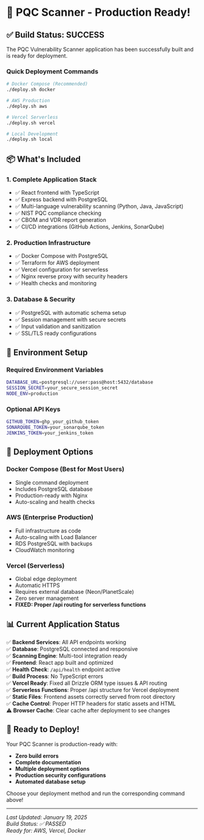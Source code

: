 # 🚀 PQC Scanner - Production Ready!

## ✅ Build Status: SUCCESS

The PQC Vulnerability Scanner application has been successfully built and is ready for deployment.

### **Quick Deployment Commands**

```bash
# Docker Compose (Recommended)
./deploy.sh docker

# AWS Production 
./deploy.sh aws

# Vercel Serverless
./deploy.sh vercel

# Local Development
./deploy.sh local
```

## 📦 What's Included

### **1. Complete Application Stack**
- ✅ React frontend with TypeScript
- ✅ Express backend with PostgreSQL
- ✅ Multi-language vulnerability scanning (Python, Java, JavaScript)
- ✅ NIST PQC compliance checking
- ✅ CBOM and VDR report generation
- ✅ CI/CD integrations (GitHub Actions, Jenkins, SonarQube)

### **2. Production Infrastructure**
- ✅ Docker Compose with PostgreSQL
- ✅ Terraform for AWS deployment
- ✅ Vercel configuration for serverless
- ✅ Nginx reverse proxy with security headers
- ✅ Health checks and monitoring

### **3. Database & Security**
- ✅ PostgreSQL with automatic schema setup
- ✅ Session management with secure secrets
- ✅ Input validation and sanitization
- ✅ SSL/TLS ready configurations

## 🔧 Environment Setup

### **Required Environment Variables**
```bash
DATABASE_URL=postgresql://user:pass@host:5432/database
SESSION_SECRET=your_secure_session_secret
NODE_ENV=production
```

### **Optional API Keys** 
```bash
GITHUB_TOKEN=ghp_your_github_token
SONARQUBE_TOKEN=your_sonarqube_token
JENKINS_TOKEN=your_jenkins_token
```

## 🎯 Deployment Options

### **Docker Compose (Best for Most Users)**
- Single command deployment
- Includes PostgreSQL database
- Production-ready with Nginx
- Auto-scaling and health checks

### **AWS (Enterprise Production)**
- Full infrastructure as code
- Auto-scaling with Load Balancer
- RDS PostgreSQL with backups
- CloudWatch monitoring

### **Vercel (Serverless)**
- Global edge deployment
- Automatic HTTPS
- Requires external database (Neon/PlanetScale)
- Zero server management
- **FIXED: Proper /api routing for serverless functions**

## 📊 Current Application Status

✅ **Backend Services**: All API endpoints working  
✅ **Database**: PostgreSQL connected and responsive  
✅ **Scanning Engine**: Multi-tool integration ready  
✅ **Frontend**: React app built and optimized  
✅ **Health Check**: `/api/health` endpoint active  
✅ **Build Process**: No TypeScript errors  
✅ **Vercel Ready**: Fixed all Drizzle ORM type issues & API routing  
✅ **Serverless Functions**: Proper /api structure for Vercel deployment  
✅ **Static Files**: Frontend assets correctly served from root directory  
✅ **Cache Control**: Proper HTTP headers for static assets and HTML  
⚠️ **Browser Cache**: Clear cache after deployment to see changes  

## 🚀 Ready to Deploy!

Your PQC Scanner is production-ready with:

- **Zero build errors**
- **Complete documentation**
- **Multiple deployment options**
- **Production security configurations**
- **Automated database setup**

Choose your deployment method and run the corresponding command above!

---

*Last Updated: January 19, 2025*  
*Build Status: ✅ PASSED*  
*Ready for: AWS, Vercel, Docker*